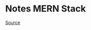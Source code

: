 # Notes MERN Stack
[Source](https://www.youtube.com/playlist?list=PLo5lAe9kQrwrGPjhhzejCt3JENYf5uDNf)